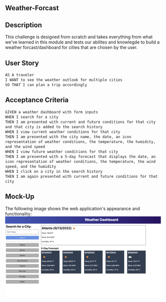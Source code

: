 ## Weather-Forcast

## Description 
This challenge is designed from scratch and takes everything from what we've learned in this module 
and tests our abilites and knowlegde to build a weather forcast/dashboard for cities that are chosen by the user.

## User Story
```
AS A traveler
I WANT to see the weather outlook for multiple cities
SO THAT I can plan a trip accordingly
```

## Acceptance Criteria

```
GIVEN a weather dashboard with form inputs
WHEN I search for a city
THEN I am presented with current and future conditions for that city and that city is added to the search history
WHEN I view current weather conditions for that city
THEN I am presented with the city name, the date, an icon representation of weather conditions, the temperature, the humidity, and the wind speed
WHEN I view future weather conditions for that city
THEN I am presented with a 5-day forecast that displays the date, an icon representation of weather conditions, the temperature, the wind speed, and the humidity
WHEN I click on a city in the search history
THEN I am again presented with current and future conditions for that city
```

## Mock-Up

The following image shows the web application's appearance and functionality:
![The weather app includes a search option, a list of cities, and a five-day forecast and current weather conditions for Atlanta.](./assets/images/06-server-side-apis-homework-demo.png)
